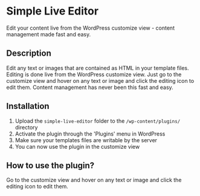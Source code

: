 # Simple Live Editor
Edit your content live from the WordPress customize view - content management made fast and easy.

## Description
Edit any text or images that are contained as HTML in your template files. Editing is done live from the WordPress customize view. Just go to the customize view and hover on any text or image and click the editing icon to edit them. Content management has never been this fast and easy.

## Installation
1. Upload the `simple-live-editor` folder to the `/wp-content/plugins/` directory
2. Activate the plugin through the 'Plugins' menu in WordPress
3. Make sure your templates files are writable by the server
4. You can now use the plugin in the customize view

## How to use the plugin?
Go to the customize view and hover on any text or image and click the editing icon to edit them.